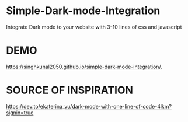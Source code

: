 # Simple-Dark-mode-Integration
Integrate Dark mode to your website with 3-10 lines  of css and javascript 


# DEMO 

https://singhkunal2050.github.io/simple-dark-mode-integration/.


# SOURCE OF INSPIRATION

https://dev.to/ekaterina_vu/dark-mode-with-one-line-of-code-4lkm?signin=true
